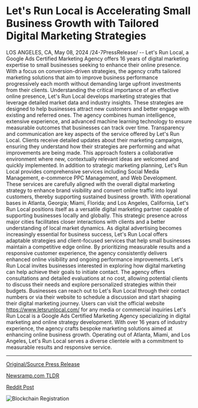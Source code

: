 # Let's Run Local is Accelerating Small Business Growth with Tailored Digital Marketing Strategies

LOS ANGELES, CA, May 08, 2024 /24-7PressRelease/ -- Let's Run Local, a Google Ads Certified Marketing Agency offers 16 years of digital marketing expertise to small businesses seeking to enhance their online presence. With a focus on conversion-driven strategies, the agency crafts tailored marketing solutions that aim to improve business performance progressively each month without demanding large upfront investments from their clients.  Understanding the critical importance of an effective online presence, Let's Run Local develops marketing strategies that leverage detailed market data and industry insights. These strategies are designed to help businesses attract new customers and better engage with existing and referred ones. The agency combines human intelligence, extensive experience, and advanced machine learning technology to ensure measurable outcomes that businesses can track over time.  Transparency and communication are key aspects of the service offered by Let's Run Local. Clients receive detailed updates about their marketing campaigns, ensuring they understand how their strategies are performing and what improvements are being made. This approach fosters a collaborative environment where new, contextually relevant ideas are welcomed and quickly implemented.  In addition to strategic marketing planning, Let's Run Local provides comprehensive services including Social Media Management, e-commerce PPC Management, and Web Development. These services are carefully aligned with the overall digital marketing strategy to enhance brand visibility and convert online traffic into loyal customers, thereby supporting sustained business growth.  With operational bases in Atlanta, Georgia; Miami, Florida; and Los Angeles, California, Let's Run Local positions itself as a versatile digital marketing partner capable of supporting businesses locally and globally. This strategic presence across major cities facilitates closer interactions with clients and a better understanding of local market dynamics.  As digital advertising becomes increasingly essential for business success, Let's Run Local offers adaptable strategies and client-focused services that help small businesses maintain a competitive edge online. By prioritizing measurable results and a responsive customer experience, the agency consistently delivers enhanced online visibility and ongoing performance improvements.  Let's Run Local invites businesses interested in exploring how digital marketing can help achieve their goals to initiate contact. The agency offers consultations and detailed evaluations at no cost, allowing potential clients to discuss their needs and explore personalized strategies within their budgets. Businesses can reach out to Let's Run Local through their contact numbers or via their website to schedule a discussion and start shaping their digital marketing journey.  Users can visit the official website https://www.letsrunlocal.com/ for any media or commercial inquiries  Let's Run Local is a Google Ads Certified Marketing Agency specializing in digital marketing and online strategy development. With over 16 years of industry experience, the agency crafts bespoke marketing solutions aimed at enhancing online business growth. Operating out of Atlanta, Miami, and Los Angeles, Let's Run Local serves a diverse clientele with a commitment to measurable results and responsive service. 

---

[Original/Source Press Release](https://newlive.24-7pressrelease.com/press-release/510731/lets-run-local-is-accelerating-small-business-growth-with-tailored-digital-marketing-strategies)
                    

[Newsramp.com TLDR](None) 



[Reddit Post](https://www.reddit.com/r/MarketingNewsramp/comments/1cpq6lr/lets_run_local_tailored_marketing_solutions_for/) 



![Blockchain Registration](https://cdn.newsramp.app/24-7PressRelease/qrcode/245/11/kiwiGZtC.webp)